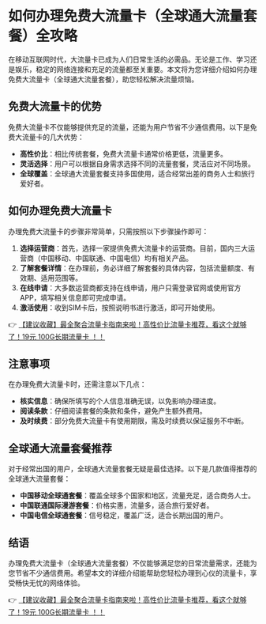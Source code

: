 # 如何办理免费大流量卡（全球通大流量套餐）全攻略

在移动互联网时代，大流量卡已成为人们日常生活的必需品。无论是工作、学习还是娱乐，稳定的网络连接和充足的流量都至关重要。本文将为您详细介绍如何办理免费大流量卡（全球通大流量套餐），助您轻松解决流量烦恼。

## 免费大流量卡的优势

免费大流量卡不仅能够提供充足的流量，还能为用户节省不少通信费用。以下是免费大流量卡的几大优势：

- **高性价比**：相比传统套餐，免费大流量卡通常价格更低，流量更多。
- **灵活选择**：用户可以根据自身需求选择不同的流量套餐，灵活应对不同场景。
- **全球覆盖**：全球通大流量套餐支持多国使用，适合经常出差的商务人士和旅行爱好者。

## 如何办理免费大流量卡

办理免费大流量卡的步骤非常简单，只需按照以下步骤操作即可：

1. **选择运营商**：首先，选择一家提供免费大流量卡的运营商。目前，国内三大运营商（中国移动、中国联通、中国电信）均有相关产品。
2. **了解套餐详情**：在办理前，务必详细了解套餐的具体内容，包括流量额度、有效期、适用范围等。
3. **在线申请**：大多数运营商都支持在线申请，用户只需登录官网或使用官方APP，填写相关信息即可完成申请。
4. **激活使用**：收到SIM卡后，按照说明书进行激活，即可开始使用。

👉 [【建议收藏】最全聚合流量卡指南来啦！高性价比流量卡推荐，看这个就够了！19元 100G长期流量卡 ！！](https://bit.ly/Liuliangka)

## 注意事项

在办理免费大流量卡时，还需注意以下几点：

- **核实信息**：确保所填写的个人信息准确无误，以免影响办理进度。
- **阅读条款**：仔细阅读套餐的条款和条件，避免产生额外费用。
- **及时续费**：部分免费大流量卡有使用期限，需及时续费以保证服务不中断。

## 全球通大流量套餐推荐

对于经常出国的用户，全球通大流量套餐无疑是最佳选择。以下是几款值得推荐的全球通大流量套餐：

- **中国移动全球通套餐**：覆盖全球多个国家和地区，流量充足，适合商务人士。
- **中国联通国际漫游套餐**：价格实惠，流量多，适合旅行爱好者。
- **中国电信全球通套餐**：信号稳定，覆盖广泛，适合长期出国的用户。

## 结语

办理免费大流量卡（全球通大流量套餐）不仅能够满足您的日常流量需求，还能为您节省不少通信费用。希望本文的详细介绍能帮助您轻松办理到心仪的流量卡，享受畅快无忧的网络体验。

👉 [【建议收藏】最全聚合流量卡指南来啦！高性价比流量卡推荐，看这个就够了！19元 100G长期流量卡 ！！](https://bit.ly/Liuliangka)